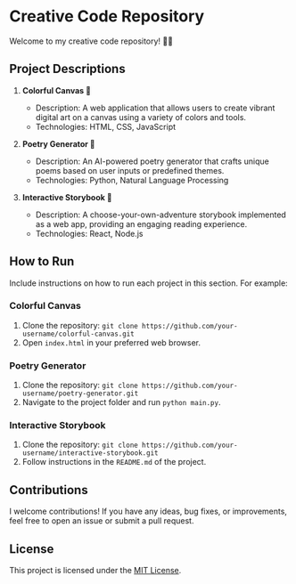 # Creative Code Repository

Welcome to my creative code repository! 🎨✨

## Project Descriptions

1. **Colorful Canvas 🌈**
   - Description: A web application that allows users to create vibrant digital art on a canvas using a variety of colors and tools.
   - Technologies: HTML, CSS, JavaScript

2. **Poetry Generator 📜**
   - Description: An AI-powered poetry generator that crafts unique poems based on user inputs or predefined themes.
   - Technologies: Python, Natural Language Processing

3. **Interactive Storybook 📖**
   - Description: A choose-your-own-adventure storybook implemented as a web app, providing an engaging reading experience.
   - Technologies: React, Node.js

## How to Run

Include instructions on how to run each project in this section. For example:

### Colorful Canvas

1. Clone the repository: `git clone https://github.com/your-username/colorful-canvas.git`
2. Open `index.html` in your preferred web browser.

### Poetry Generator

1. Clone the repository: `git clone https://github.com/your-username/poetry-generator.git`
2. Navigate to the project folder and run `python main.py`.

### Interactive Storybook

1. Clone the repository: `git clone https://github.com/your-username/interactive-storybook.git`
2. Follow instructions in the `README.md` of the project.

## Contributions

I welcome contributions! If you have any ideas, bug fixes, or improvements, feel free to open an issue or submit a pull request.

## License

This project is licensed under the [MIT License](LICENSE).